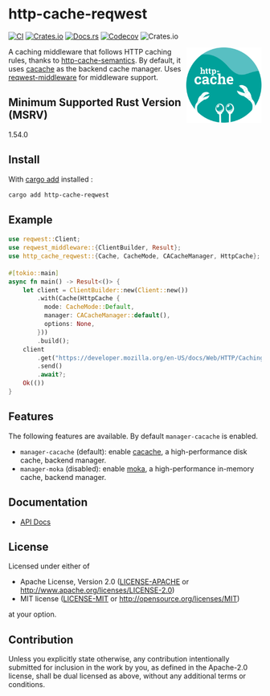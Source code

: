 # http-cache-reqwest

[![CI](https://img.shields.io/github/workflow/status/06chaynes/http-cache/Rust?label=CI&style=for-the-badge)](https://github.com/06chaynes/http-cache/actions/workflows/rust.yml)
[![Crates.io](https://img.shields.io/crates/v/http-cache-reqwest?style=for-the-badge)](https://crates.io/crates/http-cache-reqwest)
[![Docs.rs](https://img.shields.io/docsrs/http-cache-reqwest?style=for-the-badge)](https://docs.rs/http-cache-reqwest)
[![Codecov](https://img.shields.io/codecov/c/github/06chaynes/http-cache?style=for-the-badge)](https://app.codecov.io/gh/06chaynes/http-cache)
![Crates.io](https://img.shields.io/crates/l/http-cache-reqwest?style=for-the-badge)

<img align="right" src="https://raw.githubusercontent.com/06chaynes/http-cache/latest/.assets/images/http-cache_logo_bluegreen.svg" height="150px" alt="the http-cache logo">

A caching middleware that follows HTTP caching rules,
thanks to [http-cache-semantics](https://github.com/kornelski/rusty-http-cache-semantics).
By default, it uses [cacache](https://github.com/zkat/cacache-rs) as the backend cache manager.
Uses [reqwest-middleware](https://github.com/TrueLayer/reqwest-middleware) for middleware support.

## Minimum Supported Rust Version (MSRV)

1.54.0

## Install

With [cargo add](https://github.com/killercup/cargo-edit#Installation) installed :

```sh
cargo add http-cache-reqwest
````

## Example

```rust
use reqwest::Client;
use reqwest_middleware::{ClientBuilder, Result};
use http_cache_reqwest::{Cache, CacheMode, CACacheManager, HttpCache};

#[tokio::main]
async fn main() -> Result<()> {
    let client = ClientBuilder::new(Client::new())
        .with(Cache(HttpCache {
          mode: CacheMode::Default,
          manager: CACacheManager::default(),
          options: None,
        }))
        .build();
    client
        .get("https://developer.mozilla.org/en-US/docs/Web/HTTP/Caching")
        .send()
        .await?;
    Ok(())
}
```

## Features

The following features are available. By default `manager-cacache` is enabled.

- `manager-cacache` (default): enable [cacache](https://github.com/zkat/cacache-rs), a high-performance disk cache, backend manager.
- `manager-moka` (disabled): enable [moka](https://github.com/moka-rs/moka), a high-performance in-memory cache, backend manager.

## Documentation

- [API Docs](https://docs.rs/http-cache-reqwest)

## License

Licensed under either of

- Apache License, Version 2.0
  ([LICENSE-APACHE](https://github.com/06chaynes/http-cache/blob/latest/LICENSE-APACHE) or <http://www.apache.org/licenses/LICENSE-2.0>)
- MIT license
  ([LICENSE-MIT](https://github.com/06chaynes/http-cache/blob/latest/LICENSE-MIT) or <http://opensource.org/licenses/MIT>)

at your option.

## Contribution

Unless you explicitly state otherwise, any contribution intentionally submitted
for inclusion in the work by you, as defined in the Apache-2.0 license, shall be
dual licensed as above, without any additional terms or conditions.
